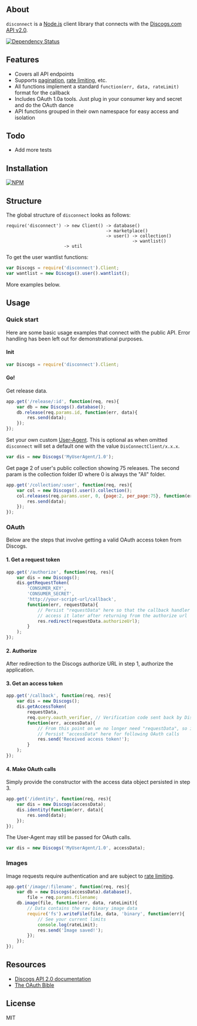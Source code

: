 ## About

`disconnect` is a [Node.js](http://www.nodejs.org) client library that connects with the [Discogs.com API v2.0](http://www.discogs.com/developers/).

[![Dependency Status](https://david-dm.org/bartve/disconnect.png)](https://david-dm.org/bartve/disconnect)

## Features

  * Covers all API endpoints
  * Supports [pagination](http://www.discogs.com/developers/accessing.html#pagination), [rate limiting](http://www.discogs.com/developers/accessing.html#rate-limiting), etc.
  * All functions implement a standard `function(err, data, rateLimit)` format for the callback
  * Includes OAuth 1.0a tools. Just plug in your consumer key and secret and do the OAuth dance
  * API functions grouped in their own namespace for easy access and isolation
  
## Todo

  * Add more tests

## Installation

[![NPM](https://nodei.co/npm/disconnect.png?downloads=true)](https://nodei.co/npm/disconnect/)

## Structure
The global structure of `disconnect` looks as follows:
```
require('disconnect') -> new Client() -> database()
                                      -> marketplace()
                                      -> user() -> collection()
                                                -> wantlist()
                      -> util
```
To get the user wantlist functions: 
```javascript
var Discogs = require('disconnect').Client;
var wantlist = new Discogs().user().wantlist();
```
More examples below.

## Usage

### Quick start
Here are some basic usage examples that connect with the public API. Error handling has been left out for demonstrational purposes.

#### Init

```javascript
var Discogs = require('disconnect').Client;
```
#### Go!

Get release data.
```javascript
app.get('/release/:id', function(req, res){
	var db = new Discogs().database();
	db.release(req.params.id, function(err, data){
		res.send(data);
	});
});
```

Set your own custom [User-Agent](http://www.discogs.com/developers/accessing.html#required-headers). This is optional as when omitted `disconnect` will set a default one with the value `DisConnectClient/x.x.x`.
```javascript
var dis = new Discogs('MyUserAgent/1.0');
```

Get page 2 of user's public collection showing 75 releases.
The second param is the collection folder ID where 0 is always the "All" folder.
```javascript
app.get('/collection/:user', function(req, res){
	var col = new Discogs().user().collection();
	col.releases(req.params.user, 0, {page:2, per_page:75}, function(err, data){
		res.send(data);
	});
});
```

### OAuth
Below are the steps that involve getting a valid OAuth access token from Discogs.

#### 1. Get a request token
```javascript
app.get('/authorize', function(req, res){
	var dis = new Discogs();
	dis.getRequestToken(
		'CONSUMER_KEY', 
		'CONSUMER_SECRET', 
		'http://your-script-url/callback', 
		function(err, requestData){
			// Persist "requestData" here so that the callback handler can 
			// access it later after returning from the authorize url
			res.redirect(requestData.authorizeUrl);
		}
	);
});
```
#### 2. Authorize
After redirection to the Discogs authorize URL in step 1, authorize the application.

#### 3. Get an access token
```javascript
app.get('/callback', function(req, res){
	var dis = new Discogs();
	dis.getAccessToken(
		requestData, 
		req.query.oauth_verifier, // Verification code sent back by Discogs
		function(err, accessData){
			// From this point on we no longer need "requestData", so it can be deleted.
			// Persist "accessData" here for following OAuth calls 
			res.send('Received access token!');
		}
	);
});
```

#### 4. Make OAuth calls
Simply provide the constructor with the access data object persisted in step 3.
```javascript
app.get('/identity', function(req, res){
	var dis = new Discogs(accessData);
	dis.identity(function(err, data){
		res.send(data);
	});
});
```
The User-Agent may still be passed for OAuth calls.
```javascript
var dis = new Discogs('MyUserAgent/1.0', accessData);
```

### Images
Image requests require authentication and are subject to [rate limiting](http://www.discogs.com/developers/accessing.html#rate-limiting).
```javascript
app.get('/image/:filename', function(req, res){
	var db = new Discogs(accessData).database(),
		file = req.params.filename;
	db.image(file, function(err, data, rateLimit){
		// Data contains the raw binary image data
		require('fs').writeFile(file, data, 'binary', function(err){
			// See your current limits
			console.log(rateLimit);
			res.send('Image saved!');
		});
	});
});
```

## Resources

  * [Discogs API 2.0 documentation](http://www.discogs.com/developers/)
  * [The OAuth Bible](http://oauthbible.com/)

## License

MIT